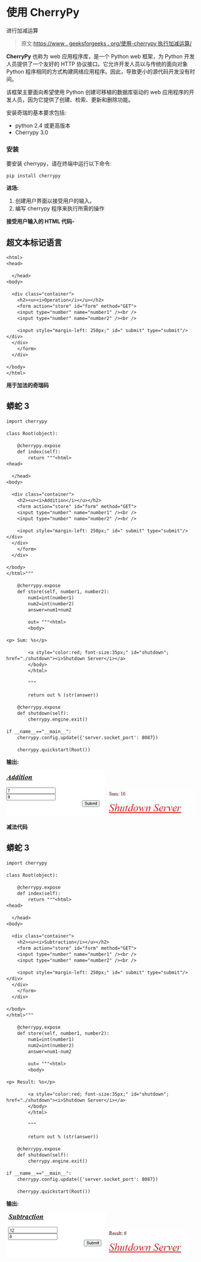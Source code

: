 # 使用 CherryPy

进行加减运算

> 原文:[https://www . geeksforgeeks . org/使用-cherrypy 执行加减运算/](https://www.geeksforgeeks.org/perform-addition-and-subtraction-using-cherrypy/)

**CherryPy** 也称为 web 应用程序库，是一个 Python web 框架，为 Python 开发人员提供了一个友好的 HTTP 协议接口。它允许开发人员以与传统的面向对象 Python 程序相同的方式构建网络应用程序。因此，导致更小的源代码开发没有时间。

该框架主要面向希望使用 Python 创建可移植的数据库驱动的 web 应用程序的开发人员，因为它提供了创建、检索、更新和删除功能。

安装奇瑞的基本要求包括:

*   python 2.4 或更高版本
*   Cherrypy 3.0

### **安装**

要安装 cherrypy，请在终端中运行以下命令:

```
pip install cherrypy

```

**进场:**

1.  创建用户界面以接受用户的输入。
2.  编写 cherrypy 程序来执行所需的操作

**接受用户输入的 HTML 代码-**

## 超文本标记语言

```
<html>
<head>

  </head>
<body>

  <div class="container">  
    <h2><u><i>Operation</i></u></h2>
    <form action="store" id="form" method="GET">
    <input type="number" name="number1" /><br />
    <input type="number" name="number2" /><br />

    <input style="margin-left: 250px;" id=" submit" type="submit"/></div>
  </div>    
    </form>
  </div>

</body>
</html>
```

**用于加法的奇瑞码**

## 蟒蛇 3

```
import cherrypy

class Root(object):

    @cherrypy.expose
    def index(self):
        return """<html>
<head>

  </head>
<body>

  <div class="container">  
    <h2><u><i>Addition</i></u></h2>
    <form action="store" id="form" method="GET">
    <input type="number" name="number1" /><br />
    <input type="number" name="number2" /><br />

    <input style="margin-left: 250px;" id=" submit" type="submit"/></div>
  </div>    
    </form>
  </div>

</body>
</html>"""

    @cherrypy.expose
    def store(self, number1, number2):
        num1=int(number1)
        num2=int(number2)
        answer=num1+num2

        out= """<html>
        <body>

<p> Sum: %s</p>

        <a style="color:red; font-size:35px;" id="shutdown"; href="./shutdown"><i>Shutdown Server</i></a>
        </body>
        </html>

        """

        return out % (str(answer))

    @cherrypy.expose
    def shutdown(self):
        cherrypy.engine.exit()

if __name__=="__main__":
    cherrypy.config.update({'server.socket_port': 8087})

    cherrypy.quickstart(Root())
```

**输出:**

![](img/b450640f67655593288b632996d0a893.png) ![](img/d5b20752747e6d759aa59e98c13a757d.png)

**减法代码**

## 蟒蛇 3

```
import cherrypy

class Root(object):

    @cherrypy.expose
    def index(self):
        return """<html>
<head>

  </head>
<body>

  <div class="container">  
    <h2><u><i>Subtraction</i></u></h2>
    <form action="store" id="form" method="GET">
    <input type="number" name="number1" /><br />
    <input type="number" name="number2" /><br />

    <input style="margin-left: 250px;" id=" submit" type="submit"/></div>
  </div>    
    </form>
  </div>

</body>
</html>"""

    @cherrypy.expose
    def store(self, number1, number2):
        num1=int(number1)
        num2=int(number2)
        answer=num1-num2

        out= """<html>
        <body>

<p> Result: %s</p>

        <a style="color:red; font-size:35px;" id="shutdown"; href="./shutdown"><i>Shutdown Server</i></a>
        </body>
        </html>

        """

        return out % (str(answer))

    @cherrypy.expose
    def shutdown(self):
        cherrypy.engine.exit()

if __name__=="__main__":
    cherrypy.config.update({'server.socket_port': 8087})

    cherrypy.quickstart(Root())
```

**输出:**

![](img/fa19b9bab0f669ef0f326ee1e67e4471.png) ![](img/1d7db2adfb9209dd8ae74263fa20d7e5.png)